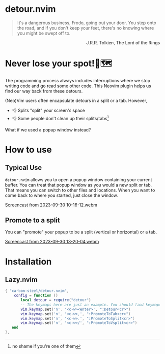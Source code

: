 # detour.nvim
> It's a dangerous business, Frodo, going out your door. You step onto the road, and if you don't keep your feet, there's no knowing where you might be swept off to.

<div dir="rtl">
J.R.R. Tolkien, The Lord of the Rings 
</div>

# Never lose your spot!📍🗺️
The programming process always includes interruptions where we stop writing code and go read some other code. This Neovim plugin helps us find our way back from these detours.

(Neo)Vim users often encapsulate detours in a split or a tab. However,

* 👎 Splits "split" your screen's space
* 👎 Some people don't clean up their splits/tabs[^1]
[^1]: no shame if you're one of them

What if we used a popup window instead?

# How to use
## Typical Use
`detour.nvim` allows you to open a popup window containing your current buffer. You can treat that popup window as you would a new split or tab. That means you can switch to other files and locations. When you want to come back to where you started, just close the window.

[Screencast from 2023-09-30 10-16-12.webm](https://github.com/carbon-steel/detour.nvim/assets/7697639/8ebef6a8-c125-497f-83a0-82546ae2ac28)

## Promote to a split
You can "promote" your popup to be a split (vertical or horizontal) or a tab.

[Screencast from 2023-09-30 13-20-04.webm](https://github.com/carbon-steel/detour.nvim/assets/7697639/7aa55e35-aacd-4346-b1dc-926f1f1b8588)

# Installation
## Lazy.nvim

```lua
{ "carbon-steel/detour.nvim",
    config = function ()
       local detour = require("detour")
       -- The keymaps here are just an example. You should find keymaps that work better for you.
       vim.keymap.set('n', '<c-w><enter>', ":Detour<cr>")
       vim.keymap.set('n', '<c-w>,', ":PromoteToTab<cr>")
       vim.keymap.set('n', '<c-w>.', ":PromoteToSplit<cr>")
       vim.keymap.set('n', '<c-w>/', ":PromoteToVsplit<cr>")
   end
},
```

